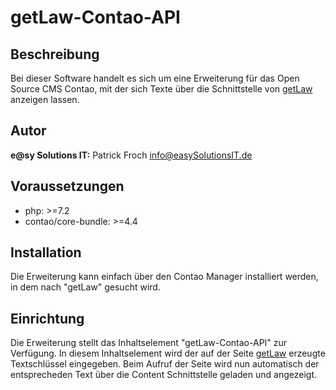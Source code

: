 # getLaw-Contao-API


## Beschreibung

Bei dieser Software handelt es sich um eine Erweiterung für das Open Source CMS Contao, mit der sich Texte über die Schnittstelle von [getLaw](https://getlaw.de) anzeigen lassen.

## Autor

__e@sy Solutions IT:__ Patrick Froch <info@easySolutionsIT.de>

## Voraussetzungen

- php: >=7.2
- contao/core-bundle: >=4.4


## Installation

Die Erweiterung kann einfach über den Contao Manager installiert werden, in dem nach "getLaw" gesucht wird.


## Einrichtung

Die Erweiterung stellt das Inhaltselement "getLaw-Contao-API" zur Verfügung. In diesem Inhaltselement wird der auf der Seite [getLaw](https://getlaw.de) erzeugte Textschlüssel eingegeben. Beim Aufruf der Seite wird nun automatisch der entsprecheden Text über die Content Schnittstelle geladen und angezeigt.
